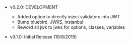 - v0.2.0: DEVELOPMENT
	- Added option to directly inject validators into JWT
	- Bump bluebird, JWKS, instanbul
	- Reword all jwk to jwks for options, classes, variables

- v0.1.0: Initial Release (10/8/2015)

